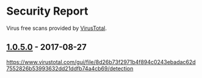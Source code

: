 # Security Report
Virus free scans provided by [VirusTotal](https://www.virustotal.com).

## [1.0.5.0] - 2017-08-27
https://www.virustotal.com/gui/file/8d26b73f2971b4f894c0243ebadac62d7552826b53993632dd21ddfb74a4cb69/detection

[1.0.5.0]: https://www.virustotal.com/gui/file/8d26b73f2971b4f894c0243ebadac62d7552826b53993632dd21ddfb74a4cb69/detection
